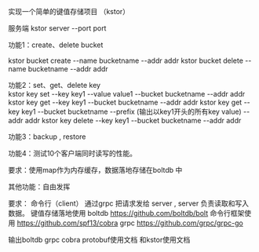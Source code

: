 实现一个简单的键值存储项目 （kstor）

服务端  kstor server --port port

功能1：create、delete  bucket

kstor bucket create  --name bucketname --addr addr
kstor bucket delete --name bucketname --addr addr

功能2：set、get、delete key     
kstor key set --key key1 --value value1 --bucket  bucketname  --addr addr
kstor key get --key key1 --bucket  bucketname  --addr addr
kstor key get --key key1 --bucket  bucketname --prefix   (输出以key1开头的所有key value)   --addr addr
kstor key delete --key key1 --bucket  bucketname   --addr addr

功能3：backup , restore

功能4：测试10个客户端同时读写的性能。

要求：使用map作为内存缓存，数据落地存储在boltdb 中

其他功能：自由发挥


要求：
命令行（client） 通过grpc 把请求发给 server , server 负责读取和写入数据。
键值存储落地使用 boltdb  https://github.com/boltdb/bolt
命令行框架使用 https://github.com/spf13/cobra
grpc   https://github.com/grpc/grpc-go


输出boltdb grpc cobra protobuf使用文档  和kstor使用文档


